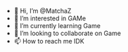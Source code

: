 - 👋 Hi, I’m @MatchaZ
- 👀 I’m interested in GAMe
- 🌱 I’m currently learning Game
- 💞️ I’m looking to collaborate on Game
- 📫 How to reach me IDK

<!---
MatchaZ/MatchaZ is a ✨ special ✨ repository because its `README.md` (this file) appears on your GitHub profile.
You can click the Preview link to take a look at your changes.
--->
